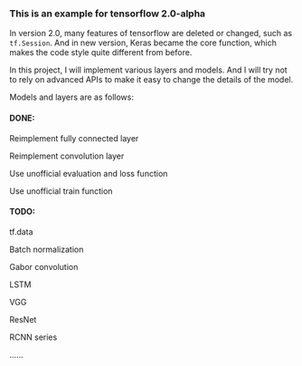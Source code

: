 ### This is an example for tensorflow 2.0-alpha

In version 2.0, many features of tensorflow are deleted or changed, such as `tf.Session`. And in new version, Keras became the core function, which makes the code style quite different from before.

In this project, I will implement various layers and models. And I will try not to rely on advanced APIs to make it easy to change the details of the model.

Models and layers are as follows:

#### DONE:

Reimplement fully connected layer

Reimplement convolution layer

Use unofficial evaluation and loss function

Use unofficial train function

#### TODO:

tf.data

Batch normalization

Gabor convolution

LSTM

VGG

ResNet

RCNN series

......